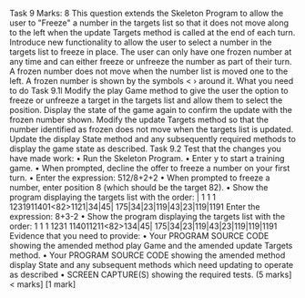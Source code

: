 Task 9
Marks: 8
This question extends the Skeleton Program to allow the user to "Freeze" a number in the targets list so that it does not move along to the left when the update Targets method is called at the end of each turn.
Introduce new functionality to allow the user to select a number in the targets list to freeze in place. The user can only have one frozen number at any time and can either freeze or unfreeze the number as part of their turn. A frozen number does not move when the number list is moved one to the left. A frozen number is shown by the symbols < › around it.
What you need to do
Task 9.1l
Modify the play Game method to give the user the option to freeze or unfreeze a target in the targets list and allow them to select the position. Display the state of the game again to confirm the update with the frozen number shown.
Modify the update Targets method so that the number identified as frozen does not move when the targets list is updated.
Update the display State method and any subsequently required methods to display the game state as described.
Task 9.2
Test that the changes you have made work:
• Run the Skeleton Program.
• Enter y to start a training game.
• When prompted, decline the offer to freeze a number on your first turn.
• Enter the expression: 512/8+2+2
• When prompted to freeze a number, enter position 8 (which should be the target 82).
• Show the program displaying the targets list with the order:
| 1 1 1 1231911401<82>1121|34|45| 175|34|23|119|43|23|119|1191
Enter the expression: 8+3-2
• Show the program displaying the targets list with the order:
1 1 1 1231 114011211<82>134|45| 175|34|23|119|43|23|119|119|1191
Evidence that you need to provide:
• Your PROGRAM SOURCE CODE showing the amended method play Game and the amended update Targets method.
• Your PROGRAM SOURCE CODE showing the amended method display State and any subsequent methods which need updating to operate as described
• SCREEN CAPTURE(S) showing the required tests.
(5 marks]
< marks]
[1 mark]
